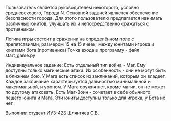 Пользователь является руководителем некоторого, условно
средневекового, Города N. Основной задачей является
обеспечение безопасности города. Для этого пользователю предлагается
нанимать различных юнитов, улучшать их и непосредственно сражаться с
противником. 

Логика игры состоит в сражении на определённом поле с препятствиями, размером 15 на 15 ячеек, между юнитами игрока и юнитами бота (противника)
Точка входа в программу - файл start_game.py

Индивидуальное задание: Есть отдельный тип война - Маг. Ему доступны только магические атаки. Их особенность - они не могут быть в ближнем бою. У Мага есть список из заклинаний, которым он владеет. Каждое заклинание характеризуется дальностью минимальной и максимальной, и уроном. У Мага оружия нет, кроме магии, он не может по другому атаковать. Есть Маг-Воин - сочетает в себе обычного пешего юнита и Мага. Эти юниты доступны только для игрока, у Бота их нет.

Выполнил студент ИУ3-42Б Шлянтяев С.В.
